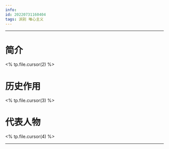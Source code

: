 ```yaml
---
info:
id: 20220731160404
tags: 派别 唯心主义
---
```

---
# 简介
<% tp.file.cursor(2) %>
# 历史作用
<% tp.file.cursor(3) %>
# 代表人物
<% tp.file.cursor(4) %>

---



